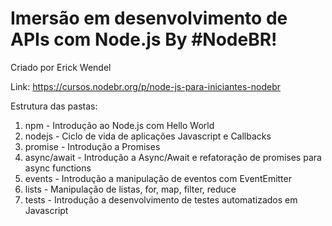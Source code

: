 # Imersão em desenvolvimento de APIs com Node.js By #NodeBR!
Criado por Erick Wendel

Link: https://cursos.nodebr.org/p/node-js-para-iniciantes-nodebr

Estrutura das pastas:
1. npm - Introdução ao Node.js com Hello World
2. nodejs - Ciclo de vida de aplicações Javascript e Callbacks
3. promise - Introdução a Promises
4. async/await - Introdução a Async/Await e refatoração de promises para async functions
5. events - Introdução a manipulação de eventos com EventEmitter
6. lists - Manipulação de listas, for, map, filter, reduce
7. tests - Introdução a desenvolvimento de testes automatizados em Javascript
